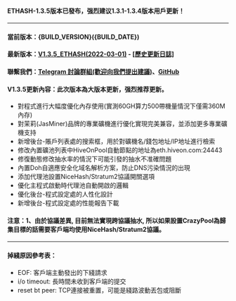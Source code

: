 #### ETHASH-1.3.5版本已發布，强烈建议1.3.1-1.3.4版本用戶更新！
----
#### 當前版本：{BUILD_VERSION}({BUILD_DATE})
#### 最新版本：[V1.3.5_ETHASH(2022-03-01)](https://github.com/GoMinerProxy/GoMinerProxy/releases/tag/1.3.5) - [[歷史更新日誌]](https://github.com/GoMinerProxy/GoMinerProxy/releases)
#### 聯繫我們：[Telegram 討論群組(歡迎向我們提出建議)](https://t.me/+afVqEXnxtQAyNWNh)、[GitHub](https://github.com/GoMinerProxy/GoMinerProxy)
#### V1.3.5更新內容：此次版本為大版本更新，强烈推荐更新。
- 對程式進行大幅度優化內存使用(實測60GH算力500帶機量情況下僅需360M內存)
- 對茉莉(JasMiner)品牌的專業礦機進行優化實現完美兼容，並添加更多專業礦機支持
- 新增後台-賬戶列表處的搜索框，用於對礦機名/錢包地址/IP地址進行檢索
- 修改內置礦池列表中HiveOnPool自動節點的地址為eth.hiveon.com:24443
- 修復動態修改抽水率的情況下可能引發的抽水不准確問題
- 內置Doh自適應安全化域名解析方案，防止DNS污染情況的出現
- 添加代理池設置NiceHash/Stratum2協議開關選項
- 優化主程式啟動時代理池自動開啟的邏輯
- 優化後台-程式設定處的人性化設計
- 新增後台-程式設定處的性能報告下載
#### 注意：1、由於協議差異, 目前無法實現跨協議抽水, 所以如果設置CrazyPool為歸集目標的話需要客戶端均使用NiceHash/Stratum2協議。
----
#### 掉綫原因參考表：
- EOF: 客戶端主動發出的下綫請求
- i/o timeout: 長時間未收到客戶端的提交
- reset bt peer: TCP連接被重置，可能是綫路波動丟包或阻斷
